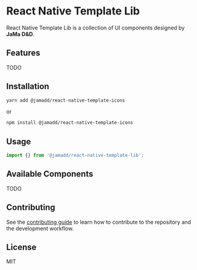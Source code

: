 # React Native Template Lib

React Native Template Lib is a collection of UI components designed by **JaMa D&D**.

## Features

TODO

## Installation

```sh
yarn add @jamadd/react-native-template-icons
```

or

```sh
npm install @jamadd/react-native-template-icons
```

## Usage

```js
import {} from '@jamadd/react-native-template-lib';
```

## Available Components

TODO

## Contributing

See the [contributing guide](CONTRIBUTING.md) to learn how to contribute to the repository and the development workflow.

## License

MIT
